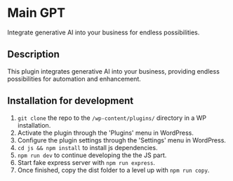 # Main GPT

Integrate generative AI into your business for endless possibilities.

## Description

This plugin integrates generative AI into your business, providing endless possibilities for automation and enhancement.

## Installation for development

1. `git clone` the repo to the `/wp-content/plugins/` directory in a WP installation.
2. Activate the plugin through the 'Plugins' menu in WordPress.
3. Configure the plugin settings through the 'Settings' menu in WordPress.
4. `cd js && npm install` to install js dependencies.
5. `npm run dev` to continue developing the the JS part.
6. Start fake express server with `npm run express`.
7. Once finished, copy the dist folder to a level up with `npm run copy`.
